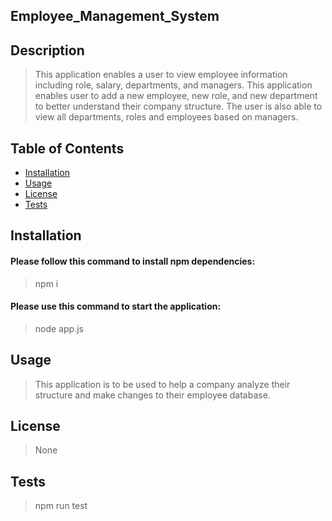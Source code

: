 ## Employee_Management_System 
## Description
> This application enables a user to view employee information including role, salary, departments, and managers. This application enables user to add a new employee, new role, and new department to better understand their company structure. The user is also able to view all departments, roles and employees based on managers.
## Table of Contents
* [Installation](#installation)
* [Usage](#usage)
* [License](#license)
* [Tests](#tests)

## Installation
#### Please follow this command to install npm dependencies:
> npm i
#### Please use this command to start the application:
> node app.js
## Usage
> This application is to be used to help a company analyze their structure and make changes to their employee database.
## License
> None
## Tests
> npm run test